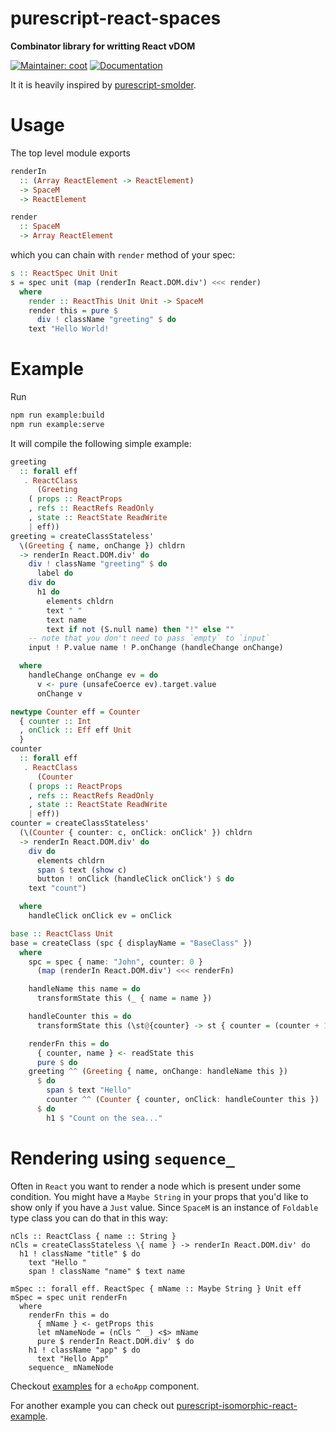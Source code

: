 # purescript-react-spaces
**Combinator library for writting React vDOM**

[![Maintainer: coot](https://img.shields.io/badge/maintainer-coot-lightgrey.svg)](http://github.com/coot)
[![Documentation](https://pursuit.purescript.org/packages/purescript-react-spaces/badge)](https://pursuit.purescript.org/packages/purescript-react-spaces)

It it is heavily inspired by [purescript-smolder](https://github.com/bodil/purescript-smolder).

# Usage
The top level module exports

```purescript
renderIn
  :: (Array ReactElement -> ReactElement)
  -> SpaceM
  -> ReactElement

render
  :: SpaceM
  -> Array ReactElement
```

which you can chain with `render` method of your spec:
```purescript
s :: ReactSpec Unit Unit
s = spec unit (map (renderIn React.DOM.div') <<< render)
  where
    render :: ReactThis Unit Unit -> SpaceM
    render this = pure $
      div ! className "greeting" $ do
	text "Hello World!

```

# Example

Run
```sh
npm run example:build
npm run example:serve
```


It will compile the following simple example:
```purescript
greeting
  :: forall eff
   . ReactClass
      (Greeting
	( props :: ReactProps
	, refs :: ReactRefs ReadOnly
	, state :: ReactState ReadWrite
	| eff))
greeting = createClassStateless'
  \(Greeting { name, onChange }) chldrn
  -> renderIn React.DOM.div' do
    div ! className "greeting" $ do
      label do
	div do
	  h1 do
	    elements chldrn
	    text " "
	    text name
	    text if not (S.null name) then "!" else ""
	-- note that you don't need to pass `empty` to `input`
	input ! P.value name ! P.onChange (handleChange onChange)

  where 
    handleChange onChange ev = do
      v <- pure (unsafeCoerce ev).target.value
      onChange v

newtype Counter eff = Counter
  { counter :: Int
  , onClick :: Eff eff Unit
  }
counter
  :: forall eff
   . ReactClass
      (Counter
	( props :: ReactProps
	, refs :: ReactRefs ReadOnly
	, state :: ReactState ReadWrite
	| eff))
counter = createClassStateless'
  (\(Counter { counter: c, onClick: onClick' }) chldrn
  -> renderIn React.DOM.div' do
    div do
      elements chldrn
      span $ text (show c)
      button ! onClick (handleClick onClick') $ do
	text "count")

  where
    handleClick onClick ev = onClick

base :: ReactClass Unit
base = createClass (spc { displayName = "BaseClass" })
  where
    spc = spec { name: "John", counter: 0 }
      (map (renderIn React.DOM.div') <<< renderFn)

    handleName this name = do
      transformState this (_ { name = name })

    handleCounter this = do
      transformState this (\st@{counter} -> st { counter = (counter + 1) })

    renderFn this = do
      { counter, name } <- readState this
      pure $ do
	greeting ^^ (Greeting { name, onChange: handleName this })
	  $ do
	    span $ text "Hello"
        counter ^^ (Counter { counter, onClick: handleCounter this })
	  $ do
	    h1 $ "Count on the sea..."
```

# Rendering using `sequence_`

Often in `React` you want to render a node which is present under some
condition.  You might have a `Maybe String` in your props that you'd like to
show only if you have a `Just` value.  Since `SpaceM` is an instance of
`Foldable` type class you can do that in this way:
```
nCls :: ReactClass { name :: String }
nCls = createClassStateless \{ name } -> renderIn React.DOM.div' do
  h1 ! className "title" $ do
    text "Hello "
    span ! className "name" $ text name

mSpec :: forall eff. ReactSpec { mName :: Maybe String } Unit eff
mSpec = spec unit renderFn
  where
    renderFn this = do
      { mName } <- getProps this
      let mNameNode = (nCls ^ _) <$> mName
      pure $ renderIn React.DOM.div' $ do
	h1 ! className "app" $ do
	  text "Hello App"
	sequence_ mNameNode
```
Checkout [examples](https://github.com/coot/purescript-react-spaces/blob/master/examples/src/Echo.purs#L73) for a `echoApp` component.

For another example you can check out
[purescript-isomorphic-react-example](https://github.com/coot/purescript-isomorphic-react-example/blob/master/src/Jam/App.purs#L249).
